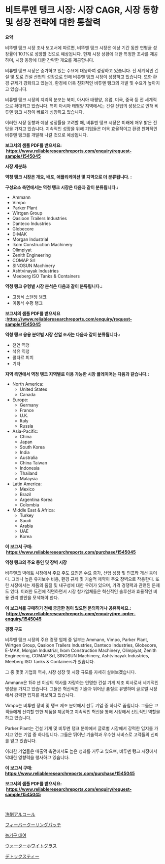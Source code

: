 <p><h1>비트루멘 탱크 시장: 시장 CAGR, 시장 동향 및 성장 전략에 대한 통찰력</h1></p><p><strong>요약</strong></p>
<p><p>비뚜맨 탱크 시장 조사 보고서에 따르면, 비뚜멘 탱크 시장은 예상 기간 동안 연평균 성장률이 10.1%로 성장할 것으로 예상됩니다. 현재 시장 상황에 대한 특정한 조사를 제공하며, 시장 동향에 대한 간략한 개요를 제공합니다.</p><p>비튜멘 탱크 시장은 증가하고 있는 수요에 대응하여 성장하고 있습니다. 전 세계적인 건설 및 도로 건설 산업의 성장으로 인해 비튜멘 탱크 시장이 성장하고 있습니다. 또한 환경 규제가 강화되고 있는데, 환경에 더욱 친화적인 비튜멘 탱크의 개발 및 수요가 높아지고 있습니다.</p><p>비튜멘 탱크 시장의 지리적 분포는 북미, 아시아 태평양, 유럽, 미국, 중국 등 전 세계적으로 확대되고 있습니다. 특히 아시아 태평양 지역에서는 건설 산업의 성장으로 인해 비튜멘 탱크 시장이 빠르게 성장하고 있습니다.</p><p>이러한 시장 동향과 예상 성장률을 고려할 때, 비튜멘 탱크 시장은 미래에 매우 밝은 전망을 가지고 있습니다. 지속적인 성장을 위해 기업들은 더욱 효율적이고 환경 친화적인 비튜멘 탱크를 개발해 나갈 것으로 예상됩니다.</p></p>
<p><strong>보고서의 샘플 PDF를 받으세요: &nbsp;<a href="https://www.reliableresearchreports.com/enquiry/request-sample/1545045">https://www.reliableresearchreports.com/enquiry/request-sample/1545045</a></strong></p>
<p><strong>시장 세분화:</strong></p>
<p><strong> 역청 탱크 시장은 개요, 배포, 애플리케이션 및 지역으로 더 분류됩니다. :</strong></p>
<p><strong>구성요소 측면에서는 역청 탱크 시장은 다음과 같이 분류됩니다.:</strong></p>
<p><ul><li>Ammann</li><li>Vimpo</li><li>Parker Plant</li><li>Wirtgen Group</li><li>Qasioon Trailers Industries</li><li>Danteco Industries</li><li>Globecore</li><li>E-MAK</li><li>Morgan Industrial</li><li>Ikom Construction Machinery</li><li>Olimpiyat</li><li>Zenith Engineering</li><li>COMAP Srl</li><li>SINOSUN Machinery</li><li>Ashtvinayak Industries</li><li>Meeberg ISO Tanks & Containers</li></ul></p>
<p><strong> 역청 탱크 유형별 시장 분석은 다음과 같이 분류됩니다.:</strong></p>
<p><ul><li>고정식 스탠딩 탱크</li><li>이동식 수평 탱크</li></ul></p>
<p><strong>보고서의 샘플 PDF를 받으세요 :<a href="https://www.reliableresearchreports.com/enquiry/request-sample/1545045">https://www.reliableresearchreports.com/enquiry/request-sample/1545045</a></strong></p>
<p><strong> 역청 탱크 응용 분야별 시장 산업 조사는 다음과 같이 분류됩니다.:</strong></p>
<p><ul><li>천연 역청</li><li>석유 역청</li><li>콜타르 피치</li><li>기타</li></ul></p>
<p><strong>지역 측면에서 역청 탱크 지역별로 이용 가능한 시장 플레이어는 다음과 같습니다.:</strong></p>
<p><ul>
    <li>
        North America:
        <ul>
            <li>United States</li>
            <li>Canada</li>
        </ul>
    </li>
    <li>
        Europe:
        <ul>
            <li>Germany</li>
            <li>France</li>
            <li>U.K.</li>
            <li>Italy</li>
            <li>Russia</li>
        </ul>
    </li>
    <li>
        Asia-Pacific:
        <ul>
            <li>China</li>
            <li>Japan</li>
            <li>South Korea</li>
            <li>India</li>
            <li>Australia</li>
            <li>China Taiwan</li>
            <li>Indonesia</li>
            <li>Thailand</li>
            <li>Malaysia</li>
        </ul>
    </li>
    <li>
        Latin America:
        <ul>
            <li>Mexico</li>
            <li>Brazil</li>
            <li>Argentina Korea</li>
            <li>Colombia</li>
        </ul>
    </li>
    <li>
        Middle East & Africa:
        <ul>
            <li>Turkey</li>
            <li>Saudi</li>
            <li>Arabia</li>
            <li>UAE</li>
            <li>Korea</li>
        </ul>
    </li>
    </ul></p>
<p><strong>이 보고서 구매: &nbsp;<a href="https://www.reliableresearchreports.com/purchase/1545045">https://www.reliableresearchreports.com/purchase/1545045</a></strong></p>
<p><strong>역청 탱크의 주요 동인 및 장벽 시장</strong></p>
<p><p>비투멘크 박에트 시장에서 주요 주도 요인은 수요 증가, 산업 성장 및 인프라 개선 등이다. 그러나 높은 유지보수 비용, 환경 규제 및 기술적 제약이 주요 장벽으로 작용한다. 또한 시장에서는 제품의 품질 및 내구성에 대한 우려가 있으며, 가격 경쟁력과 관련된 문제도 있다. 이러한 도전에 직면하면서 시장 참가업체들은 혁신적인 솔루션과 효율적인 비용 관리 방안을 모색해야 한다.</p></p>
<p><strong>이 보고서를 구매하기 전에 궁금한 점이 있으면 문의하거나 공유하세요.: &nbsp;<a href="https://www.reliableresearchreports.com/enquiry/pre-order-enquiry/1545045">https://www.reliableresearchreports.com/enquiry/pre-order-enquiry/1545045</a></strong></p>
<p><strong>경쟁 구도</strong></p>
<p><p>비투멘 탱크 시장의 주요 경쟁 업체 중 일부는 Ammann, Vimpo, Parker Plant, Wirtgen Group, Qasioon Trailers Industries, Danteco Industries, Globecore, E-MAK, Morgan Industrial, Ikom Construction Machinery, Olimpiyat, Zenith Engineering, COMAP Srl, SINOSUN Machinery, Ashtvinayak Industries, Meeberg ISO Tanks & Containers가 있습니다.</p><p>그 중 몇몇 기업의 역사, 시장 성장 및 시장 규모를 자세히 살펴보겠습니다.</p><p>Ammann은 150 년 이상의 역사를 자랑하는 인명한 건설 기계 제조 회사로서 세계적인 명성을 가지고 있습니다. 그들은 혁신적인 기술과 뛰어난 품질로 유명하며 글로벌 시장에서 강력한 입지를 확보하고 있습니다.</p><p>Vimpo는 비투멘 장비 및 탱크 제조 분야에서 선두 기업 중 하나로 꼽힙니다. 그들은 고객들에게 신뢰할 만한 제품을 제공하고 지속적인 혁신을 통해 시장에서 선도적인 역할을 하고 있습니다.</p><p>Parker Plant는 건설 기계 및 비투멘 탱크 분야에서 글로벌 시장에서 강력한 입지를 가지고 있는 기업 중 하나입니다. 그들은 뛰어난 기술력과 우수한 서비스로 고객들의 신뢰를 얻고 있습니다.</p><p>이러한 기업들은 매출액 측면에서도 높은 성과를 거두고 있으며, 비투멘 탱크 시장에서 막대한 영향력을 행사하고 있습니다.</p></p>
<p><strong>이 보고서 구매: &nbsp; <a href="https://www.reliableresearchreports.com/purchase/1545045">https://www.reliableresearchreports.com/purchase/1545045</a></strong></p>
<p><strong>보고서의 샘플 PDF를 받으세요: &nbsp;<a href="https://www.reliableresearchreports.com/enquiry/request-sample/1545045">https://www.reliableresearchreports.com/enquiry/request-sample/1545045</a></strong><strong></strong></p>
<p>&nbsp;</p>
<p><p><a href="https://github.com/marbadji/Market-Research-Report-List-1/blob/main/529333214824.md">洗剤アルコール</a></p><p><a href="https://medium.com/@camilcosta76856/%E7%99%BA%E7%86%B1%E5%86%B7%E5%8D%B4%E3%83%91%E3%83%83%E3%83%81%E5%B8%82%E5%A0%B4%E5%B1%95%E6%9C%9B-%E6%A5%AD%E7%95%8C%E6%A6%82%E8%A6%81%E3%81%A8%E4%BA%88%E6%B8%AC-2024%E5%B9%B4%E3%81%8B%E3%82%892031%E5%B9%B4-60e2f7ae4008">フィーバークーリングパッチ</a></p><p><a href="https://medium.com/@angelardelean202220221/%EB%86%8D%EC%97%85%EC%9E%A5%EB%B9%84-%EC%9E%84%EB%8C%80-%EC%8B%9C%EC%9E%A5-%EC%A0%90%EC%9C%A0%EC%9C%A8-%EB%B3%80%ED%99%94%EC%99%80-%EC%8B%9C%EC%9E%A5-%EC%84%B1%EC%9E%A5-%EC%A0%84%EB%A7%9D-2024-2031-5b258540853d">농기구 대여</a></p><p><a href="https://medium.com/@wadeavis5656202/%E6%B0%B4%E3%83%9B%E3%83%AF%E3%82%A4%E3%83%88%E3%82%B0%E3%83%A9%E3%82%B9%E5%B8%82%E5%A0%B4%E3%82%B7%E3%82%A7%E3%82%A2%E3%81%AE%E9%80%B2%E5%8C%96%E3%81%A8%E5%B8%82%E5%A0%B4%E6%88%90%E9%95%B7%E3%83%88%E3%83%AC%E3%83%B3%E3%83%892024%E5%B9%B4-2031%E5%B9%B4-8aae692280f3">ウォーターホワイトグラス</a></p><p><a href="https://github.com/KaydenJohns1964/Market-Research-Report-List-1/blob/main/346612714825.md">デトックスティー</a></p></p>
